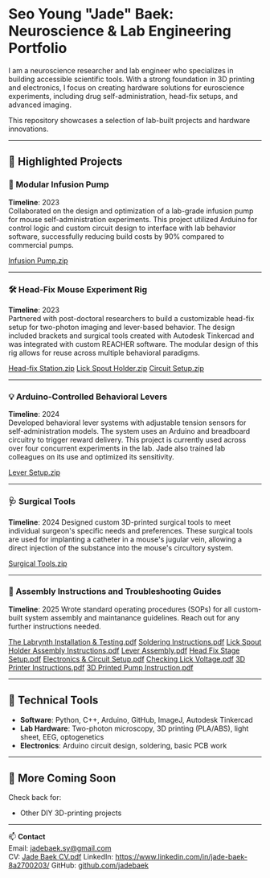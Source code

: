 # Seo Young "Jade" Baek: Neuroscience & Lab Engineering Portfolio

I am a neuroscience researcher and lab engineer who specializes in building accessible scientific tools. With a strong foundation in 3D printing and electronics, I focus on creating hardware solutions for euroscience experiments, including drug self-administration, head-fix setups, and advanced imaging.

This repository showcases a selection of lab-built projects and hardware innovations.

---

## 🔬 Highlighted Projects

### 🧪 Modular Infusion Pump
**Timeline**: 2023  
Collaborated on the design and optimization of a lab-grade infusion pump for mouse self-administration experiments. This project utilized Arduino for control logic and custom circuit design to interface with lab behavior software, successfully reducing build costs by 90% compared to commercial pumps.

[Infusion Pump.zip](https://github.com/user-attachments/files/20014808/Infusion.Pump.zip)

---

### 🛠️ Head-Fix Mouse Experiment Rig
**Timeline**: 2023  
Partnered with post-doctoral researchers to build a customizable head-fix setup for two-photon imaging and lever-based behavior. The design included brackets and surgical tools created with Autodesk Tinkercad and was integrated with custom REACHER software. The modular design of this rig allows for reuse across multiple behavioral paradigms.

[Head-fix Station.zip](https://github.com/user-attachments/files/20014861/Head-fix.Station.zip)
[Lick Spout Holder.zip](https://github.com/user-attachments/files/20014814/Lick.Spout.Holder.zip)
[Circuit Setup.zip](https://github.com/user-attachments/files/20014826/Circuit.Setup.zip)

---

### 💡 Arduino-Controlled Behavioral Levers
**Timeline**: 2024  
Developed behavioral lever systems with adjustable tension sensors for self-administration models. The system uses an Arduino and breadboard circuitry to trigger reward delivery. This project is currently used across over four concurrent experiments in the lab. Jade also trained lab colleagues on its use and optimized its sensitivity.

[Lever Setup.zip](https://github.com/user-attachments/files/20014810/Lever.Setup.zip)

---

### 🩺 Surgical Tools
**Timeline**: 2024
Designed custom 3D-printed surgical tools to meet individual surgeon's specific needs and preferences. These surgical tools are used for implanting a catheter in a mouse's jugular vein, allowing a direct injection of the substance into the mouse's circultory system.

[Surgical Tools.zip](https://github.com/user-attachments/files/22412124/Surgical.Tools.zip)

---

### 📝 Assembly Instructions and Troubleshooting Guides
**Timeline**: 2025
Wrote standard operating procedures (SOPs) for all custom-built system assembly and maintanance guidelines. Reach out for any further instructions needed.

[The Labrynth Installation & Testing.pdf](https://github.com/user-attachments/files/22412091/The.Labrynth.Installation.Testing.pdf)
[Soldering Instructions.pdf](https://github.com/user-attachments/files/22412090/Soldering.Instructions.pdf)
[Lick Spout Holder Assembly Instructions.pdf](https://github.com/user-attachments/files/22412099/Lick.Spout.Holder.Assembly.Instructions.pdf)
[Lever Assembly.pdf](https://github.com/user-attachments/files/22412098/Lever.Assembly.pdf)
[Head Fix Stage Setup.pdf](https://github.com/user-attachments/files/22412097/Head.Fix.Stage.Setup.pdf)
[Electronics & Circuit Setup.pdf](https://github.com/user-attachments/files/22412096/Electronics.Circuit.Setup.pdf)
[Checking Lick Voltage.pdf](https://github.com/user-attachments/files/22412095/Checking.Lick.Voltage.pdf)
[3D Printer Instructions.pdf](https://github.com/user-attachments/files/22412094/3D.Printer.Instructions.pdf)
[3D Printed Pump Instruction.pdf](https://github.com/user-attachments/files/22412093/3D.Printed.Pump.Instruction.pdf)

---

## 🧰 Technical Tools
- **Software**: Python, C++, Arduino, GitHub, ImageJ, Autodesk Tinkercad
- **Lab Hardware**: Two-photon microscopy, 3D printing (PLA/ABS), light sheet, EEG, optogenetics
- **Electronics**: Arduino circuit design, soldering, basic PCB work

---

## 🌱 More Coming Soon
Check back for:
- Other DIY 3D-printing projects

---

📫 **Contact**  
Email: jadebaek.sy@gmail.com  
CV: [Jade Baek CV.pdf](https://github.com/user-attachments/files/22411755/Jade.Baek.CV.pdf)
LinkedIn: https://www.linkedin.com/in/jade-baek-8a2700203/
GitHub: [github.com/jadebaek](https://github.com/jadebaek)

